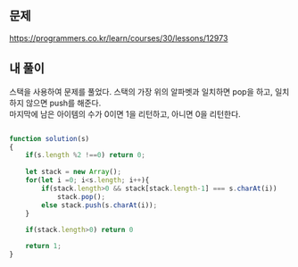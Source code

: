 ## 문제  
https://programmers.co.kr/learn/courses/30/lessons/12973  

## 내 풀이    
스택을 사용하여 문제를 풀었다. 스택의 가장 위의 알파벳과 일치하면 pop을 하고, 일치하지 않으면 push를 해준다.  
마지막에 남은 아이템의 수가 0이면 1을 리턴하고, 아니면 0을 리턴한다.  
```javascript

function solution(s)
{
    if(s.length %2 !==0) return 0;
    
    let stack = new Array();
    for(let i =0; i<s.length; i++){
        if(stack.length>0 && stack[stack.length-1] === s.charAt(i))
            stack.pop();
        else stack.push(s.charAt(i));
    }
    
    if(stack.length>0) return 0

    return 1;
}

```
